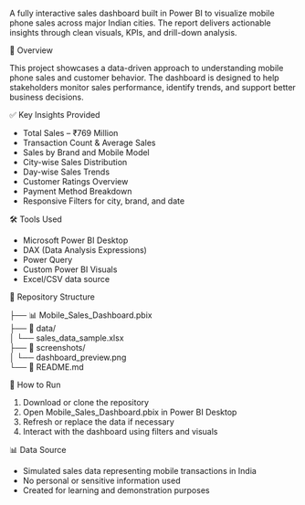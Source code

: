 A fully interactive sales dashboard built in Power BI to visualize mobile phone sales across major Indian cities. The report delivers actionable insights through clean visuals, KPIs, and drill-down analysis.

🧾 Overview  

This project showcases a data-driven approach to understanding mobile phone sales and customer behavior. The dashboard is designed to help stakeholders monitor sales performance, identify trends, and support better business decisions.  

✅ Key Insights Provided  

   - Total Sales – ₹769 Million  
   - Transaction Count & Average Sales  
   - Sales by Brand and Mobile Model  
   - City-wise Sales Distribution  
   - Day-wise Sales Trends  
   - Customer Ratings Overview  
   - Payment Method Breakdown  
   - Responsive Filters for city, brand, and date  

🛠️ Tools Used  

  - Microsoft Power BI Desktop  
  - DAX (Data Analysis Expressions)  
  - Power Query  
  - Custom Power BI Visuals  
  - Excel/CSV data source  

📂 Repository Structure    

  ├── 📊 Mobile_Sales_Dashboard.pbix  
  ├── 📁 data/  
  │   └── sales_data_sample.xlsx  
  ├── 📁 screenshots/  
  │   └── dashboard_preview.png  
  └── 📄 README.md  

🚀 How to Run  

  1. Download or clone the repository  
  2. Open Mobile_Sales_Dashboard.pbix in Power BI Desktop  
  3. Refresh or replace the data if necessary    
  4. Interact with the dashboard using filters and visuals  

📊 Data Source  

  - Simulated sales data representing mobile transactions in India  
  - No personal or sensitive information used  
  - Created for learning and demonstration purposes  
